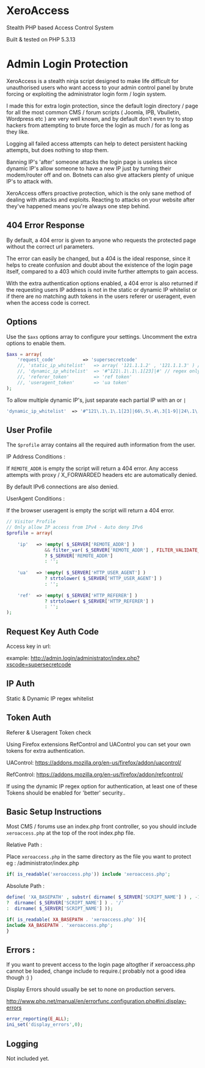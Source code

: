 XeroAccess
==========

Stealth PHP based Access Control System

Built & tested on PHP 5.3.13

Admin Login Protection
======================

XeroAccess is a stealth ninja script designed to make life difficult for unauthorised users who want access to your admin control panel 
by brute forcing or exploiting the administrator login form / login system.

I made this for extra login protection, since the default login directory / page for all the most common CMS / forum scripts ( Joomla, IPB, Vbulletin, Wordpress etc ) 
are very well known, and by default don't even try to stop hackers from attempting to brute force the login as much / for as long as they like.

Logging all failed access attempts can help to detect persistent hacking attempts, but does nothing to stop them.

Banning IP's 'after' someone attacks the login page is useless since dynamic IP's allow someone to have a new IP just by turning their modem/router off and on. Botnets can also give attackers plenty of unique IP's to attack with.

XeroAccess offers proactive protection, which is the only sane method of dealing with attacks and exploits. 
Reacting to attacks on your website after they've happened means you're always one step behind.


404 Error Response
------------------

By default, a 404 error is given to anyone who requests the protected page without the correct url parameters.

The error can easily be changed, but a 404 is the ideal response, since it helps to create confusion and doubt about the existence of the login page itself, 
compared to a 403 which could invite further attempts to gain access. 

With the extra authentication options enabled, a 404 error is also returned if the requesting users IP address is not in the static or dynamic IP whitelist
or if there are no matching auth tokens in the users referer or useragent, even when the access code is correct. 


Options
---------

Use the `$axs` options array to configure your settings. Uncomment the extra options to enable them.

```php
$axs = array(
    'request_code'          => 'supersecretcode'
    //, 'static_ip_whitelist'   => array( '121.1.1.2' , '121.1.1.3' ) // full ip's
    //, 'dynamic_ip_whitelist'  => '#^121\.1\.1\.1[23]|#' // regex only! - partial ip
    //, 'referer_token'         => 'ref token'
    //, 'useragent_token'       => 'ua token'
);
```

To allow multiple dynamic IP's, just separate each partial IP with an or `|` 

```php
'dynamic_ip_whitelist'  => '#^121\.1\.1\.1[23]|66\.5\.4\.3[1-9]|24\.1\.2\.#' // regex only! - partial ip
```

User Profile
------------

The `$profile` array contains all the required auth information from the user. 

IP Address Conditions : 

If `REMOTE_ADDR` is empty the script will return a 404 error. Any access attempts with proxy / X_FORWARDED headers etc are automatically denied.

By default IPv6 connections are also denied. 

UserAgent Conditions : 

If the browser useragent is empty the script will return a 404 error. 

```php
// Visitor Profile
// Only allow IP access from IPv4 - Auto deny IPv6
$profile = array(
    
    'ip'   => !empty( $_SERVER['REMOTE_ADDR'] ) 
              && filter_var( $_SERVER['REMOTE_ADDR'] , FILTER_VALIDATE_IP , FILTER_FLAG_IPV4 ) 
              ? $_SERVER['REMOTE_ADDR'] 
              : ''; 
                 
    'ua'   => !empty( $_SERVER['HTTP_USER_AGENT'] ) 
              ? strtolower( $_SERVER['HTTP_USER_AGENT'] )
              : '';
                 
    'ref'  => !empty( $_SERVER['HTTP_REFERER'] ) 
              ? strtolower( $_SERVER['HTTP_REFERER'] )
              : '';
);
```

Request Key Auth Code
---------------------

Access key in url:

example: http://admin.login/administrator/index.php?xscode=supersecretcode

IP Auth
-------

Static & Dynamic IP regex whitelist

Token Auth
----------

Referer & Useragent Token check

Using Firefox extensions RefControl and UAControl you can set your own tokens for extra authentication.

UAControl:
https://addons.mozilla.org/en-us/firefox/addon/uacontrol/

RefControl:
https://addons.mozilla.org/en-us/firefox/addon/refcontrol/

If using the dynamic IP regex option for authentication, at least one of these Tokens should be enabled for 'better' security..


Basic Setup Instructions
------------------------

Most CMS / forums use an index.php front controller, so you should include `xeroaccess.php` at the top of the root index.php file. 

Relative Path :

Place `xeroaccess.php` in the same directory as the file you want to protect eg : /administrator/index.php

```php
if( is_readable('xeroaccess.php')) include 'xeroaccess.php';
```

Absolute Path :

```php
define( 'XA_BASEPATH' , substr( dirname( $_SERVER['SCRIPT_NAME'] ) , -1 ) !== '/'  
?  dirname( $_SERVER['SCRIPT_NAME'] ) . '/' 
:  dirname( $_SERVER['SCRIPT_NAME'] ));

if( is_readable( XA_BASEPATH . 'xeroaccess.php' )){
include XA_BASEPATH . 'xeroaccess.php';
}
```

Errors : 
--------

If you want to prevent access to the login page altogther if xeroaccess.php cannot be loaded, change include to require.( probably not a good idea though :) )

Display Errors should usually be set to none on production servers.

http://www.php.net/manual/en/errorfunc.configuration.php#ini.display-errors

```php
error_reporting(E_ALL);
ini_set('display_errors',0);
```

Logging
-------

Not included yet.

